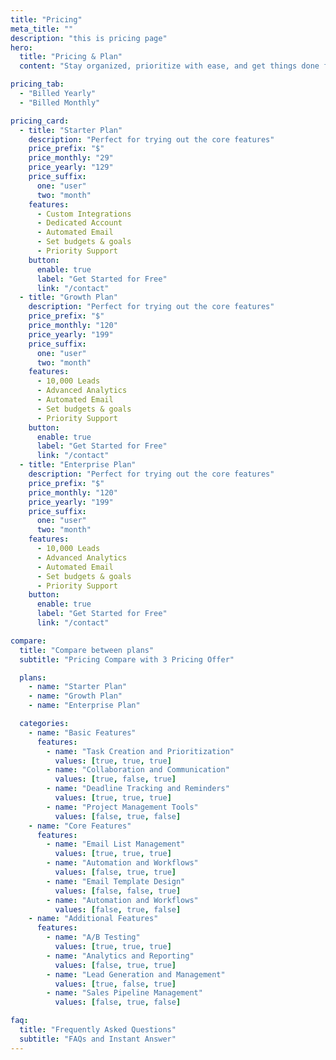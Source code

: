 ```yaml
---
title: "Pricing"
meta_title: ""
description: "this is pricing page"
hero:
  title: "Pricing & Plan"
  content: "Stay organized, prioritize with ease, and get things done faster. Our all-in-one <br> task management tool keeps your team aligned and on track."

pricing_tab:
  - "Billed Yearly"
  - "Billed Monthly"

pricing_card:
  - title: "Starter Plan"
    description: "Perfect for trying out the core features"
    price_prefix: "$"
    price_monthly: "29"
    price_yearly: "129"
    price_suffix:
      one: "user"
      two: "month"
    features:
      - Custom Integrations
      - Dedicated Account
      - Automated Email
      - Set budgets & goals
      - Priority Support
    button:
      enable: true
      label: "Get Started for Free"
      link: "/contact"
  - title: "Growth Plan"
    description: "Perfect for trying out the core features"
    price_prefix: "$"
    price_monthly: "120"
    price_yearly: "199"
    price_suffix:
      one: "user"
      two: "month"
    features:
      - 10,000 Leads
      - Advanced Analytics
      - Automated Email
      - Set budgets & goals
      - Priority Support
    button:
      enable: true
      label: "Get Started for Free"
      link: "/contact"
  - title: "Enterprise Plan"
    description: "Perfect for trying out the core features"
    price_prefix: "$"
    price_monthly: "120"
    price_yearly: "199"
    price_suffix:
      one: "user"
      two: "month"
    features:
      - 10,000 Leads
      - Advanced Analytics
      - Automated Email
      - Set budgets & goals
      - Priority Support
    button:
      enable: true
      label: "Get Started for Free"
      link: "/contact"

compare:
  title: "Compare between plans"
  subtitle: "Pricing Compare with 3 Pricing Offer"

  plans:
    - name: "Starter Plan"
    - name: "Growth Plan"
    - name: "Enterprise Plan"

  categories:
    - name: "Basic Features"
      features:
        - name: "Task Creation and Prioritization"
          values: [true, true, true]
        - name: "Collaboration and Communication"
          values: [true, false, true]
        - name: "Deadline Tracking and Reminders"
          values: [true, true, true]
        - name: "Project Management Tools"
          values: [false, true, false]
    - name: "Core Features"
      features:
        - name: "Email List Management"
          values: [true, true, true]
        - name: "Automation and Workflows"
          values: [false, true, true]
        - name: "Email Template Design"
          values: [false, false, true]
        - name: "Automation and Workflows"
          values: [false, true, false]
    - name: "Additional Features"
      features:
        - name: "A/B Testing"
          values: [true, true, true]
        - name: "Analytics and Reporting"
          values: [false, true, true]
        - name: "Lead Generation and Management"
          values: [true, false, true]
        - name: "Sales Pipeline Management"
          values: [false, true, false]

faq:
  title: "Frequently Asked Questions"
  subtitle: "FAQs and Instant Answer"
---
```

